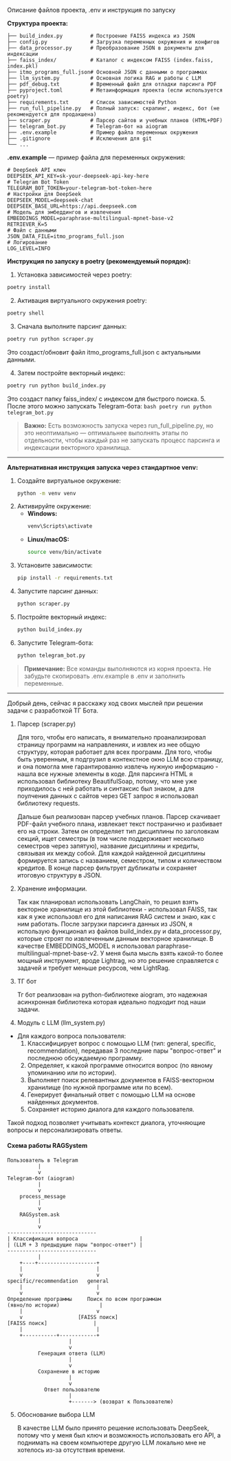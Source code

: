 Описание файлов проекта, .env и инструкция по запуску

**Структура проекта:**

```
├── build_index.py         # Построение FAISS индекса из JSON
├── config.py              # Загрузка переменных окружения и конфигов
├── data_processor.py      # Преобразование JSON в документы для индексации
├── faiss_index/           # Каталог с индексом FAISS (index.faiss, index.pkl)
├── itmo_programs_full.json# Основной JSON с данными о программах
├── llm_system.py          # Основная логика RAG и работы с LLM
├── pdf_debug.txt          # Временный файл для отладки парсинга PDF
├── pyproject.toml         # Метаинформация проекта (если используется poetry)
├── requirements.txt       # Список зависимостей Python
├── run_full_pipeline.py   # Полный запуск: скрапинг, индекс, бот (не рекомендуется для продакшена)
├── scraper.py             # Парсер сайтов и учебных планов (HTML+PDF)
├── telegram_bot.py        # Telegram-бот на aiogram
├── .env.example           # Пример файла переменных окружения
├── .gitignore             # Исключения для git
└── ...
```

**.env.example** — пример файла для переменных окружения:

```
# DeepSeek API ключ
DEEPSEEK_API_KEY=sk-your-deepseek-api-key-here
# Telegram Bot Token
TELEGRAM_BOT_TOKEN=your-telegram-bot-token-here
# Настройки для DeepSeek
DEEPSEEK_MODEL=deepseek-chat
DEEPSEEK_BASE_URL=https://api.deepseek.com
# Модель для эмбеддингов и извлечения
EMBEDDINGS_MODEL=paraphrase-multilingual-mpnet-base-v2
RETRIEVER_K=5
# Файл с данными
JSON_DATA_FILE=itmo_programs_full.json
# Логирование
LOG_LEVEL=INFO
```

**Инструкция по запуску в poetry (рекомендуемый порядок):**

1. Установка зависимостей через poetry:
```bash
poetry install
```

2. Активация виртуального окружения poetry:
```bash
poetry shell
```

3. Сначала выполните парсинг данных:
```bash
poetry run python scraper.py
```
Это создаст/обновит файл itmo_programs_full.json с актуальными данными.

4. Затем постройте векторный индекс:
```bash
poetry run python build_index.py
```
Это создаст папку faiss_index/ с индексом для быстрого поиска.
5. После этого можно запускать Telegram-бота:
    ```bash
    poetry run python telegram_bot.py
    ```

> **Важно:**  Есть возможность запуска через run_full_pipeline.py, но это неоптимально — оптимальнее выполнять этапы по отдельности, чтобы каждый раз не запускать процесс парсинга и индексации векторного хранилища.

---
**Альтернативная инструкция запуска через стандартное venv:**

1. Создайте виртуальное окружение:
    ```bash
    python -m venv venv
    ```
2. Активируйте окружение:
    - **Windows:**
      ```cmd
      venv\Scripts\activate
      ```
    - **Linux/macOS:**
      ```bash
      source venv/bin/activate
      ```
3. Установите зависимости:
    ```bash
    pip install -r requirements.txt
    ```
4. Запустите парсинг данных:
    ```bash
    python scraper.py
    ```
5. Постройте векторный индекс:
    ```bash
    python build_index.py
    ```
6. Запустите Telegram-бота:
    ```bash
    python telegram_bot.py
    ```

> **Примечание:** Все команды выполняются из корня проекта. Не забудьте скопировать .env.example в .env и заполнить переменные.
---
Добрый день, сейчас я расскажу ход своих мыслей при решении задачи с разработкой ТГ Бота.

1. Парсер (scraper.py)

    Для того, чтобы его написать, я внимательно проанализировал страницу программ на направлениях, и извлек из нее общую структуру, которая работает для всех программ. Для того, чтобы быть уверенным, я подгрузил в контекстное окно LLM всю страницу, и она помогла мне гарантированно извлечь нужную информацию - нашла все нужные элементы в коде. Для парсинга HTML я использовал библиотеку BeautifulSoap, потому, что мне уже приходилось с ней работать и синтаксис был знаком, а для поулчения данных с сайтов через GET запрос я использовал библиотеку requests.

    Дальше был реализован парсер учебных планов. Парсер скачивает PDF-файл учебного плана, извлекает текст постранично и разбивает его на строки. Затем он определяет тип дисциплины по заголовкам секций, ищет семестры (в том числе поддерживает несколько семестров через запятую), название дисциплины и кредиты, связывая их между собой. Для каждой найденной дисциплины формируется запись с названием, семестром, типом и количеством кредитов. В конце парсер фильтрует дубликаты и сохраняет итоговую структуру в JSON. 

2. Хранение информации. 

    Так как планировал использовать LangChain, то решил взять векторное хранилище из этой библиотеки - использовал FAISS, так как я уже использовл его для написания RAG систем и знаю, как с ним работать. После загрузки парсинга данных из JSON, я использую функционал из файлов build_index.py и data_processor.py, которые строят по извлеченным данным векторное хранилище. В качестве EMBEDDINGS_MODEL я использовал paraphrase-multilingual-mpnet-base-v2. У меня была мысль взять какой-то более мощный инструмент, вроде Lightrag, но это решение справляется с задачей и требует меньше ресурсов, чем LightRag.

3. ТГ бот

    Тг бот реализован на python-библиотеке aiogram, это надежная асинхронная библиотека которая идеально подходит под наши задачи.


4. Модуль с LLM (llm_system.py)

- Для каждого вопроса пользователя:
    1. Классифицирует вопрос с помощью LLM (тип: general, specific, recommendation), передавая 3 последние пары "вопрос-ответ" и последнюю обсуждаемую программу.
    2. Определяет, к какой программе относится вопрос (по явному упоминанию или по истории).
    3. Выполняет поиск релевантных документов в FAISS-векторном хранилище (по нужной программе или по всем).
    4. Генерирует финальный ответ с помощью LLM на основе найденных документов.
    5. Сохраняет историю диалога для каждого пользователя.

Такой подход позволяет учитывать контекст диалога, уточняющие вопросы и персонализировать ответы.

#### Схема работы RAGSystem

```
Пользователь в Telegram
          |
          v
Telegram-бот (aiogram)
          |
          v
    process_message
          |
          v
    RAGSystem.ask
          |
          v
-----------------------------
| Классификация вопроса                    |
| (LLM + 3 предыдущие пары "вопрос-ответ") |
-----------------------------
          |
    +----+-------------------+
    |                        |
    v                        v
specific/recommendation   general
    |                        |
    v                        v
Определение программы     Поиск по всем программам
(явно/по истории)             |
    |                        v
    v                  [FAISS поиск]
[FAISS поиск]               |
    |                        |
    +-----------+------------+
                    |
                    v
          Генерация ответа (LLM)
                    |
                    v
          Сохранение в историю
                    |
                    v
            Ответ пользователю
                    |
                    +-------> (возврат к Пользователю)
```

5. Обоснование выбора LLM

    В качестве LLM было принято решение использовать DeepSeek, потому что у меня был ключ и возможность использовать его API, а поднимать на своем компьютере другую LLM локально мне не хотелось из-за отсутствия времени.



